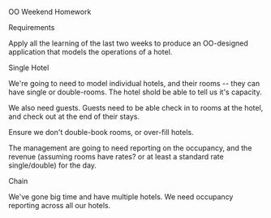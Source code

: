 OO Weekend Homework

Requirements

Apply all the learning of the last two weeks to produce an OO-designed application that models the operations of a hotel.

Single Hotel

We're going to need to model individual hotels, and their rooms -- they can have single or double-rooms. The hotel shold be able to tell us it's capacity.

We also need guests. Guests need to be able check in to rooms at the hotel, and check out at the end of their stays.

Ensure we don't double-book rooms, or over-fill hotels.

The management are going to need reporting on the occupancy, and the revenue (assuming rooms have rates? or at least a standard rate single/double) for the day.

Chain

We've gone big time and have multiple hotels. We need occupancy reporting across all our hotels.
